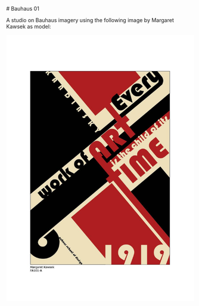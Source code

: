 # Bauhaus 01

A studio on Bauhaus imagery using the following image by Margaret Kawsek as model:

![kandinsky](./image.jpg)

